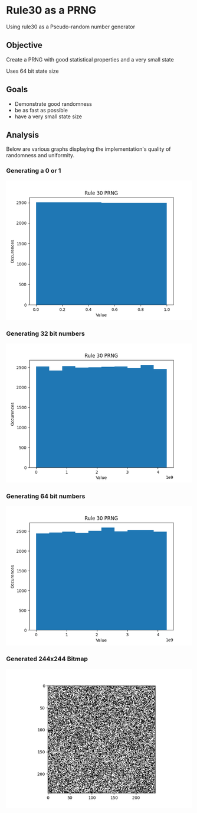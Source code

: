 # Rule30 as a PRNG
Using rule30 as a Pseudo-random number generator



## Objective
Create a PRNG with good statistical properties and a very small state 

Uses 64 bit state size

## Goals
- Demonstrate good randomness
- be as fast as possible
- have a very small state size 

## Analysis
Below are various graphs displaying the implementation's quality of randomness and uniformity.

### Generating a 0 or 1
![](./img/1s.png)

### Generating 32 bit numbers
![](./img/32bit.png)

### Generating 64 bit numbers
![](./img/64bit.png)

### Generated 244x244 Bitmap
![](./img/bitmap.png)
